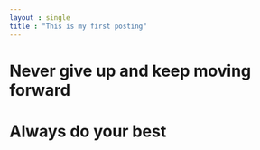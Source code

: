 ```yaml
---
layout : single
title : "This is my first posting"
---
```


# Never give up and keep moving forward
# Always do your best
